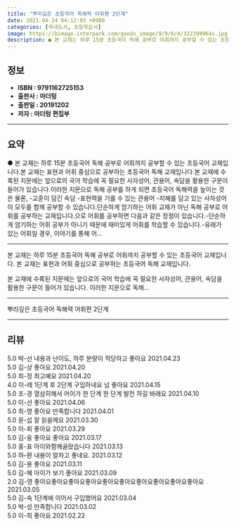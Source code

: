 ```yaml
---
title: "뿌리깊은 초등국어 독해력 어휘편 2단계"
date: 2021-04-24 04:12:03 +0900
categories: [국내도서, 초등학습서]
image: https://bimage.interpark.com/goods_image/9/9/6/4/322399964s.jpg
description: ● 본 교재는 하루 15분 초등국어 독해 공부로 어휘까지 공부할 수 있는 초등국어 교재입니다.본 교재는 표현과 어휘 중심으로 공부하는 초등국어 독해 교재입니다.본 교재에 수록된 지문에는 앞으로의 국어 학습에 꼭 필요한 사자성어, 관용어, 속담을 활용한 구문이 들어가 있습니다.이러한 지
---
```


## **정보**

- **ISBN : 9791162725153**
- **출판사 : 마더텅**
- **출판일 : 20191202**
- **저자 : 마더텅 편집부**

------



## **요약**

●  본 교재는 하루 15분 초등국어 독해 공부로 어휘까지 공부할 수 있는 초등국어 교재입니다.본 교재는 표현과 어휘 중심으로 공부하는 초등국어 독해 교재입니다.본 교재에 수록된 지문에는 앞으로의 국어 학습에 꼭 필요한 사자성어, 관용어, 속담을 활용한 구문이 들어가 있습니다.이러한 지문으로 독해 공부를 하게 되면 초등국어 독해력을 높이는 것은 물론,	-교훈이 담긴 속담	-표현력을 기를 수 있는 관용어	-지혜를 담고 있는 사자성어이 모두를 함께 공부할 수 있습니다.단순하게 암기하는 어휘 교재가 아닌 독해 공부로 어휘를 공부하는 교재입니다.으로 어휘를 공부하면 다음과 같은 장점이 있습니다.-단순하게 암기하는 어휘 공부가 아니기 때문에 재미있게 어휘를 학습할 수 있습니다.-유래가 있는 어휘일 경우, 이야기를 통해 어...

------

본 교재는 하루 15분 초등국어 독해 공부로 어휘까지 공부할 수 있는 초등국어 교재입니다.
본 교재는 표현과 어휘 중심으로 공부하는 초등국어 독해 교재입니다.

본 교재에 수록된 지문에는 
앞으로의 국어 학습에 꼭 필요한 사자성어, 관용어, 속담을 활용한 구문이 들어가 있습니다.
이러한 지문으로 독해... 

------


뿌리깊은 초등국어 독해력 어휘편 2단계 

------


## **리뷰** 

5.0 박-선 내용과 난이도, 하루 분량이 적당하고 좋아요 2021.04.23 <br/>5.0 김-상 좋아요 2021.04.20 <br/>5.0 최-정 최고예요 2021.04.20 <br/>4.0 이-례 1단계 후 2단계 구입하네요
넘 좋아요 2021.04.15 <br/>5.0 조-경 열삼히해서 어이가  한 단계 한 단계 발전 하길 바래요 2021.04.10 <br/>5.0 이-선 좋아요 2021.04.06 <br/>5.0 최-영 좋아요 만족합니다 2021.04.01 <br/>5.0 윤-섭 잘 읽을께요 2021.03.30 <br/>5.0 이-회 좋아요 2021.03.29 <br/>5.0 김-웅 좋아요 좋아요  2021.03.17 <br/>5.0 홍-표 아이와함께골랐습니다 2021.03.13 <br/>5.0 하-환 내용이 알차고 좋네요. 2021.03.12 <br/>5.0 김-용 좋아요 2021.03.11 <br/>5.0 김-혜 아이가 보기 좋아요 2021.03.09 <br/>2.0 김-영 좋아요좋아요좋아요좋아요좋아요좋아요좋아요좋아요좋아요좋아요 2021.03.05 <br/>5.0 김-숙 1단계에 이어서 구입했어요 2021.03.04 <br/>5.0 박-성 만족합니다 2021.03.02 <br/>5.0 이-희 좋아요 2021.02.22 <br/>